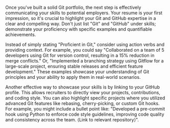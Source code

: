 Once you've built a solid Git portfolio, the next step is effectively communicating your skills to potential employers. Your resume is your first impression, so it's crucial to highlight your Git and GitHub expertise in a clear and compelling way. Don't just list "Git" and "GitHub" under skills; demonstrate your proficiency with specific examples and quantifiable achievements.

Instead of simply stating "Proficient in Git," consider using action verbs and providing context. For example, you could say "Collaborated on a team of 5 developers using Git for version control, resulting in a 15% reduction in merge conflicts." Or, "Implemented a branching strategy using Gitflow for a large-scale project, ensuring stable releases and efficient feature development." These examples showcase your understanding of Git principles and your ability to apply them in real-world scenarios.

Another effective way to showcase your skills is by linking to your GitHub profile. This allows recruiters to directly view your projects, contributions, and coding style. You can also highlight specific projects where you utilized advanced Git features like rebasing, cherry-picking, or custom Git hooks. For example, you might include a bullet point like: "Developed a pre-commit hook using Python to enforce code style guidelines, improving code quality and consistency across the team. ⟨Link to relevant repository⟩".